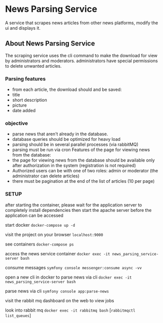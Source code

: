 # News Parsing Service

A service that scrapes news articles from other news platforms, modify the ui and displays it.

## About News Parsing Service

The scraping service uses the cli command to make the download for view by administrators and moderators.
administrators have special permissions to delete unwanted articles.

### Parsing features

- from each article, the download should and be saved:
- title
- short description
- picture
- date added

### objective

- parse news that aren't already in the database.
- database queries should be optimized for heavy load
- parsing should be in several parallel processes (via rabbitMQ)
- parsing must be run via cron Features of the page for viewing news from the database:
- the page for viewing news from the database should be available only after authorization in the system (registration is not required)
- Authorized users can be with one of two roles: admin or moderator (the administrator can delete articles)
- there must be pagination at the end of the list of articles (10 per page)

### SETUP
after starting the container, 
please wait for the application server to completely install dependencies 
then start the apache server before the application can be accessed

start docker
`docker-compose up -d`

visit the project on your browser
`localhost:9000`

see containers
`docker-compose ps`

access the news service container
`docker exec -it news_parsing_service-server bash`

consume messages
`symfony console messenger:consume async -vv`

open a new cli in docker to parse news via cli
`docker exec -it news_parsing_service-server bash`

parse news via cli
`symfony console app:parse-news`

visit the rabbit mq dashboard on the web to view jobs

look into rabbit mq
`docker exec -it rabbitmq bash`
[`rabbitmqctl list_queues`]
